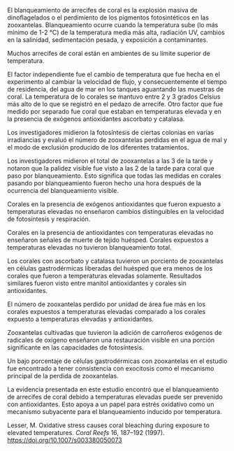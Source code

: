 El blanqueamiento de arrecifes de coral es la explosión masiva de dinoflagelados o el perdimiento de los pigmentos fotosintéticos en las zooxantelas. Blanqueamiento ocurre cuando la temperatura sube (lo más mínimo de 1-2 °C) de la temperatura media más alta, radiación UV, cambios en la salinidad, sedimentación pesada, y exposición a contaminantes. 

Muchos arrecifes de coral están en ambientes de su límite superior de temperatura.

El factor independiente fue el cambio de temperatura que fue hecha en el experimento al cambiar la velocidad de flujo, y consecuentemente el tiempo de residencia, del agua de mar en los tanques aguantando las muestras de coral. La temperatura de lo corales se mantuvo entre 2 y 3 grados Celsius más alto de lo que se registró en el pedazo de arrecife. Otro factor que fue medido por separado fue coral que estaban en temperaturas elevada y en la presencia de exógenos antioxidantes ascorbato y catalasa. 

Los investigadores midieron la fotosíntesis de ciertas colonias en varias irradiancias y evaluó el número de zooxantelas perdidas en el agua de mal y el modo de exclusión producido de los diferentes tratamientos.  

Los investigadores midieron el total de zooxantelas a las 3 de la tarde y notaron que la palidez visible fue visto a las 2 de la tarde para coral que paso por blanqueamiento. Esto significa que todas las medidas en corales pasando por blanqueamiento fueron hecho una hora después de la ocurrencia del blanqueamiento visible. 

Corales en la presencia de exógenos antioxidantes que fueron expuesto a temperaturas elevadas no enseñaron cambios distinguibles en la velocidad de fotosíntesis y respiración. 

Corales en la presencia de antioxidantes con temperaturas elevadas no enseñaron señales de muerte de tejido huésped. Corales expuestos a temperaturas elevadas no tuvieron blanqueamiento total. 

Los corales con ascorbato y catalasa tuvieron un porciento de zooxantelas en células gastrodérmicas liberadas del huésped que era menos de los corales que fueron a temperaturas elevadas solamente. Resultados similares fueron visto entre manitol antioxidantes y corales sin antioxidantes. 

El número de zooxantelas perdido por unidad de área fue más en los corales expuestos a temperaturas elevadas comparado a los corales expuesto a temperaturas elevadas y antioxidantes. 

Zooxantelas cultivadas que tuvieron la adición de carroñeros exógenos de radicales de oxígeno enseñaron una restauración visible en una porción significante en las capacidades de fotosíntesis. 

Un bajo porcentaje de células gastrodérmicas con zooxantelas en el estudio fue encontrado a tener consistencia con exocitosis como el mecanismo principal de la perdida de zooxantelas. 

La evidencia presentada en este estudio encontró que el blanqueamiento de arrecifes de coral debido a temperaturas elevadas puede ser prevenido con antioxidantes. Esto apoya a un papel para estrés oxidativo como un mecanismo subyacente para el blanqueamiento inducido por temperatura. 

Lesser, M. Oxidative stress causes coral bleaching during exposure to elevated temperatures. *Coral Reefs* 16, 187–192 (1997). https://doi.org/10.1007/s003380050073
